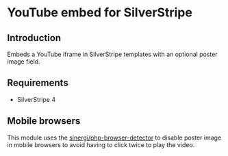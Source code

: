 # YouTube embed for SilverStripe

## Introduction

Embeds a YouTube iframe in SilverStripe templates with an optional poster image field.

## Requirements

* SilverStripe 4

<!-- 
## Installation

```bash
composer require dnadesign/silverstripe-youtube-embed
``` 
-->

## Mobile browsers
This module uses the [sinergi/php-browser-detector](https://github.com/sinergi/php-browser-detector) to disable poster image in mobile browsers to avoid having to click twice to play the video.
